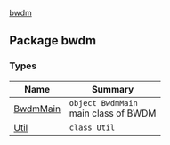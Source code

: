 [bwdm](./index.md)

## Package bwdm

### Types

| Name | Summary |
|---|---|
| [BwdmMain](-bwdm-main/index.md) | `object BwdmMain`<br>main class of BWDM |
| [Util](-util/index.md) | `class Util` |
